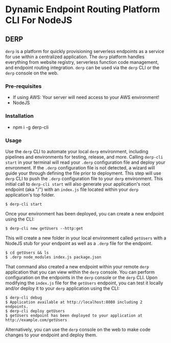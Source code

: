 # Dynamic Endpoint Routing Platform CLI For NodeJS
## DERP
`derp` is a platform for quickly provisioning serverless endpoints as a service for use within a centralized application. The `derp` platform handles everything from website registry, serverless function code management, and endpoint routing integration.
`derp` can be used via the `derp` CLI or the `derp` console on the web.

### Pre-requisites
- If using AWS: Your server will need access to your AWS environment!
- NodeJS

### Installation
- npm i -g derp-cli

### Usage
Use the `derp` CLI to automate your local `derp` environment, including pipelines and environments for testing, release, and more.
Calling `derp-cli start` in your terminal will read your `.derp` configuration file and deploy your envronment.
If the `.derp` configuration file is not detected, a wizard will guide your through defining the file prior to deployment. This step will use `derp` CLI to push the `.derp` configuration file to your `derp` environment.
This initial call to `derp-cli start` will also generate your application's root endpoint (aka "/") with an `index.js` file located within your `derp` application's top folder.
```
$ derp-cli start
```
Once your environment has been deployed, you can create a new endpoint using the CLI:
```
$ derp-cli new getUsers --http:get
```
This will create a new folder in your local environment called `getUsers` with a NodeJS stub for your endpoint as well as a `.derp` file for the endpoint.
```
$ cd getUsers && ls
$ .derp node_modules index.js package.json
```
That command also created a new endpoint within your remote `derp` application that you can view within the `derp` console. You can perform configuration on the endpoints in the `derp` console or the `derp` CLI.
Upon modifying the `index.js` file for the `getUsers` endpoint, you can test it locally and/or deploy it to your `derp` application using the CLI:
```
$ derp-cli debug
$ Application available at http://localhost:8080 including 2 endpoints.
$ derp-cli deploy getUsers
$ getUsers endpoint has been deployed to your application at http://example.com/getUsers
```
Alternatively, you can use the `derp` console on the web to make code changes to your endpoint and deploy them.

